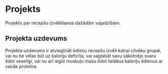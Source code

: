 # Projekts
Projekts par recepšu izvēlēšanos dažādām vajadzībām.
## Projekta uzdevums
Projekta uzdevums ir atvieglināt ēdienu recepšu izvēli katrai cilvēku grupai, vai nu tie vēlas būt uz kaloriju deficīta, vai saglabāt savu sākotnējo svaru ēdot veselīgi, vai nu arī iegūt muskuļu masu ēdot lielākus kaloriju ēdienus ar vairāk proteīna.
